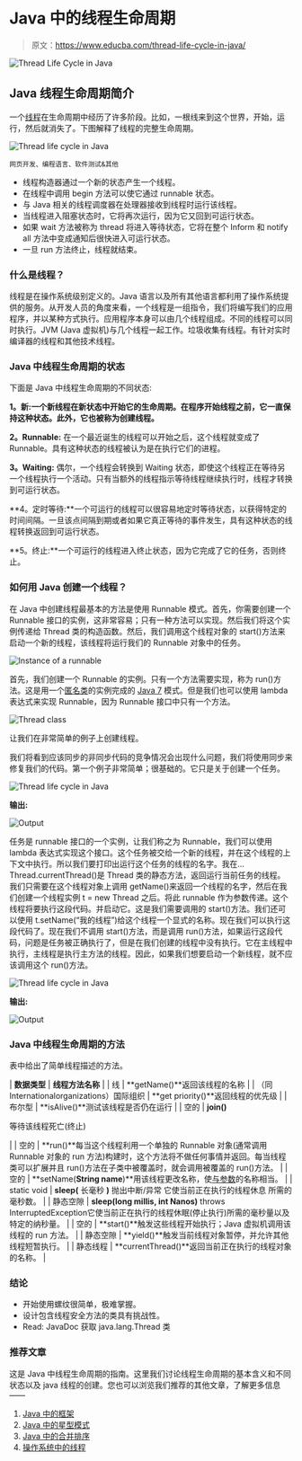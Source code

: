 # Java 中的线程生命周期

> 原文：<https://www.educba.com/thread-life-cycle-in-java/>

![Thread Life Cycle in Java](img/92a4408253c2254e3eb5a422bf65acb0.png)



## Java 线程生命周期简介

一个[线程](https://www.educba.com/what-is-threading/)在生命周期中经历了许多阶段。比如，一根线来到这个世界，开始，运行，然后就消失了。下图解释了线程的完整生命周期。

![Thread life cycle in Java](img/1d8206449b6623d86e67946b6447df54.png)



<small>网页开发、编程语言、软件测试&其他</small>

*   线程构造器通过一个新的状态产生一个线程。
*   在线程中调用 begin 方法可以使它通过 runnable 状态。
*   与 Java 相关的线程调度器在处理器接收到线程时运行该线程。
*   当线程进入阻塞状态时，它将再次运行，因为它又回到可运行状态。
*   如果 wait 方法被称为 thread 将进入等待状态，它将在整个 Inform 和 notify all 方法中变成通知后很快进入可运行状态。
*   一旦 run 方法终止，线程就结束。

### 什么是线程？

线程是在操作系统级别定义的。Java 语言以及所有其他语言都利用了操作系统提供的服务。从开发人员的角度来看，一个线程是一组指令，我们将编写我们的应用程序，并以某种方式执行。应用程序本身可以由几个线程组成。不同的线程可以同时执行。JVM (Java 虚拟机)与几个线程一起工作。垃圾收集有线程。有针对实时编译器的线程和其他技术线程。

### Java 中线程生命周期的状态

下面是 Java 中线程生命周期的不同状态:

**1。新:一个新线程在新状态中开始它的生命周期。在程序开始线程之前，它一直保持这种状态。此外，它也被称为创建线程。**

**2。Runnable:** 在一个最近诞生的线程可以开始之后，这个线程就变成了 Runnable。具有这种状态的线程被认为是在执行它们的进程。

**3。Waiting:** 偶尔，一个线程会转换到 Waiting 状态，即使这个线程正在等待另一个线程执行一个活动。只有当额外的线程指示等待线程继续执行时，线程才转换到可运行状态。

**4。定时等待:**一个可运行的线程可以很容易地定时等待状态，以获得特定的时间间隔。一旦该点间隔到期或者如果它真正等待的事件发生，具有这种状态的线程转换返回到可运行状态。

**5。终止:**一个可运行的线程进入终止状态，因为它完成了它的任务，否则终止。

### 如何用 Java 创建一个线程？

在 Java 中创建线程最基本的方法是使用 Runnable 模式。首先，你需要创建一个 Runnable 接口的实例，这非常容易；只有一种方法可以实现。然后我们将这个实例传递给 Thread 类的构造函数。然后，我们调用这个线程对象的 start()方法来启动一个新的线程，该线程将运行我们的 Runnable 对象中的任务。

![Instance of a runnable](img/9218cbae1a489220e8b6276238ab4915.png)



首先，我们创建一个 Runnable 的实例。只有一个方法需要实现，称为 run()方法。这是用一个[匿名类](https://www.educba.com/anonymous-class-in-java/)的实例完成的 [Java 7](https://www.educba.com/java-7-features/) 模式。但是我们也可以使用 lambda 表达式来实现 Runnable，因为 Runnable 接口中只有一个方法。

![ Thread class](img/9d9549dcf50e2b33fc436f136fdf7d37.png)



让我们在非常简单的例子上创建线程。

我们将看到应该同步的非同步代码的竞争情况会出现什么问题，我们将使用同步来修复我们的代码。第一个例子非常简单；很基础的。它只是关于创建一个任务。

![Thread life cycle in Java](img/6c03825e471306fb45fe34cdfc00b44f.png)



**输出:**

![Output](img/2d637a4762da8c09419307106de3665a.png)



任务是 runnable 接口的一个实例，让我们称之为 Runnable，我们可以使用 lambda 表达式实现这个接口。这个任务被交给一个新的线程，并在这个线程的上下文中执行。所以我们要打印出运行这个任务的线程的名字。我在… Thread.currentThread()是 Thread 类的静态方法，返回运行当前任务的线程。我们只需要在这个线程对象上调用 getName()来返回一个线程的名字，然后在我们创建一个线程实例 t = new Thread 之后。将此 runnable 作为参数传递。这个线程将要执行这段代码。并启动它。这是我们需要调用的 start()方法。我们还可以使用 t.setName(“我的线程”)给这个线程一个显式的名称。现在我们可以执行这段代码了。现在我们不调用 start()方法，而是调用 run()方法，如果运行这段代码，问题是任务被正确执行了，但是在我们创建的线程中没有执行。它在主线程中执行，主线程是执行主方法的线程。因此，如果我们想要启动一个新线程，就不应该调用这个 run()方法。

![Thread life cycle in Java](img/0940ab218806f30b62e0d2a61b851fdd.png)



**输出:**

![Output](img/7cee48dc9b36d2ca6855ba1d537b7102.png)



### Java 中线程生命周期的方法

表中给出了简单线程描述的方法。

| **数据类型** | **线程方法名称** |
| 线 | **getName()**返回该线程的名称 |
| （同 Internationalorganizations）国际组织 | **get priority()**返回线程的优先级 |
| 布尔型 | **isAlive()**测试该线程是否仍在运行 |
| 空的 | **join()**

等待该线程死亡(终止)

 |
| 空的 | **run()**每当这个线程利用一个单独的 Runnable 对象(通常调用 Runnable 对象的 run 方法)构建时，这个方法将不做任何事情并返回。每当线程类可以扩展并且 run()方法在子类中被覆盖时，就会调用被覆盖的 run()方法。 |
| 空的 | **setName(**String name**)**用该线程更改名称，使[与参数](https://www.educba.com/comparable-in-java-example/)的名称相当。 |
| static void | **sleep(** 长毫秒 **)** 抛出中断/异常
它使当前正在执行的线程休息
所需的毫秒数。 |
| 静态空隙 | **sleep(**long millis, int Nanos**)** throws InterruptedException它使当前正在执行的线程休眠(停止执行)所需的毫秒量以及特定的纳秒量。 |
| 空的 | **start()**触发这些线程开始执行；Java 虚拟机调用该线程的 run 方法。 |
| 静态空隙 | **yield()**触发当前线程对象暂停，并允许其他线程短暂执行。 |
| 静态线程 | **currentThread()**返回当前正在执行的线程对象的名称。 |

### 结论

*   开始使用螺纹很简单，极难掌握。
*   设计包含线程安全方法的类具有挑战性。
*   Read: JavaDoc 获取 java.lang.Thread 类

### 推荐文章

这是 Java 中线程生命周期的指南。这里我们讨论线程生命周期的基本含义和不同状态以及 java 线程的创建。您也可以浏览我们推荐的其他文章，了解更多信息——

1.  [Java 中的框架](https://www.educba.com/frameworks-in-java/)
2.  [Java 中的星型模式](https://www.educba.com/star-patterns-in-java/)
3.  [Java 中的合并排序](https://www.educba.com/merge-sort-in-java/)
4.  [操作系统中的线程](https://www.educba.com/threads-in-operating-system/)





